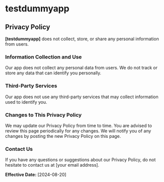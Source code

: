 # testdummyapp

## Privacy Policy

**[testdummyapp]** does not collect, store, or share any personal information from users. 

### Information Collection and Use
Our app does not collect any personal data from users. We do not track or store any data that can identify you personally. 

### Third-Party Services
Our app does not use any third-party services that may collect information used to identify you.

### Changes to This Privacy Policy
We may update our Privacy Policy from time to time. You are advised to review this page periodically for any changes. We will notify you of any changes by posting the new Privacy Policy on this page.

### Contact Us
If you have any questions or suggestions about our Privacy Policy, do not hesitate to contact us at [your email address].

**Effective Date:** [2024-08-20]
